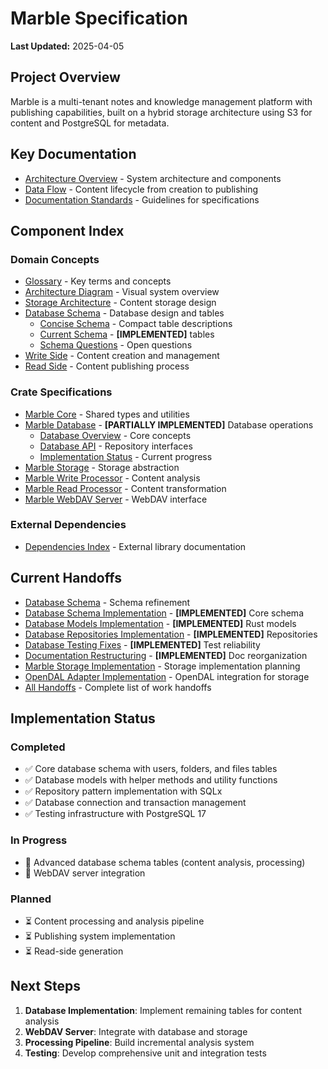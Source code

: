 # Marble Specification

**Last Updated:** 2025-04-05

## Project Overview

Marble is a multi-tenant notes and knowledge management platform with publishing capabilities, built on a hybrid storage architecture using S3 for content and PostgreSQL for metadata.

## Key Documentation

- [Architecture Overview](architecture.md) - System architecture and components
- [Data Flow](data_flow.md) - Content lifecycle from creation to publishing
- [Documentation Standards](standards.md) - Guidelines for specifications

## Component Index

### Domain Concepts
- [Glossary](domain/glossary.md) - Key terms and concepts
- [Architecture Diagram](domain/architecture_diagram.md) - Visual system overview
- [Storage Architecture](domain/storage_architecture.md) - Content storage design
- [Database Schema](domain/database_schema.md) - Database design and tables
  - [Concise Schema](domain/database_schema_concise.md) - Compact table descriptions
  - [Current Schema](domain/database_schema_current.md) - **[IMPLEMENTED]** tables
  - [Schema Questions](domain/database_schema_questions.md) - Open questions
- [Write Side](domain/write_side.md) - Content creation and management
- [Read Side](domain/read_side.md) - Content publishing process

### Crate Specifications
- [Marble Core](crates/marble_core.md) - Shared types and utilities
- [Marble Database](crates/marble_db.md) - **[PARTIALLY IMPLEMENTED]** Database operations
  - [Database Overview](crates/marble_db_overview.md) - Core concepts
  - [Database API](crates/marble_db_api.md) - Repository interfaces
  - [Implementation Status](crates/marble_db_implementation.md) - Current progress
- [Marble Storage](crates/marble_storage.md) - Storage abstraction
- [Marble Write Processor](crates/marble_write_processor.md) - Content analysis
- [Marble Read Processor](crates/marble_read_processor.md) - Content transformation
- [Marble WebDAV Server](crates/marble_webdav.md) - WebDAV interface

### External Dependencies
- [Dependencies Index](dependencies/index.md) - External library documentation

## Current Handoffs

- [Database Schema](handoffs/database_schema.md) - Schema refinement
- [Database Schema Implementation](handoffs/database_schema_implementation.md) - **[IMPLEMENTED]** Core schema
- [Database Models Implementation](handoffs/database_models_implementation.md) - **[IMPLEMENTED]** Rust models
- [Database Repositories Implementation](handoffs/database_repositories_implementation.md) - **[IMPLEMENTED]** Repositories
- [Database Testing Fixes](handoffs/database_testing_fixes.md) - **[IMPLEMENTED]** Test reliability
- [Documentation Restructuring](handoffs/documentation_restructuring.md) - **[IMPLEMENTED]** Doc reorganization
- [Marble Storage Implementation](handoffs/marble_storage_implementation.md) - Storage implementation planning
- [OpenDAL Adapter Implementation](handoffs/opendal_adapter_implementation.md) - OpenDAL integration for storage
- [All Handoffs](handoffs/index.md) - Complete list of work handoffs

## Implementation Status

### Completed
- ✅ Core database schema with users, folders, and files tables
- ✅ Database models with helper methods and utility functions
- ✅ Repository pattern implementation with SQLx
- ✅ Database connection and transaction management
- ✅ Testing infrastructure with PostgreSQL 17

### In Progress
- 🔄 Advanced database schema tables (content analysis, processing)
- 🔄 WebDAV server integration

### Planned
- ⏳ Content processing and analysis pipeline
- ⏳ Publishing system implementation
- ⏳ Read-side generation

## Next Steps

1. **Database Implementation**: Implement remaining tables for content analysis
2. **WebDAV Server**: Integrate with database and storage
3. **Processing Pipeline**: Build incremental analysis system
4. **Testing**: Develop comprehensive unit and integration tests
